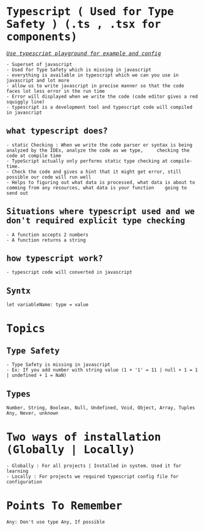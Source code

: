 <samp>

# Typescript ( Used for Type Safety ) (.ts , .tsx for components)

[_*Use typescript playground for example and config*_](https://www.typescriptlang.org/play)

    - Superset of javascript
    - Used for Type Safety which is missing in javascript
    - everything is available in typescript which we can you use in javascript and lot more
    - allow us to write javascript in precise manner so that the code faces lot less error in the run time
    - Error will displayed when we write the code (code editor gives a red squiggly line)
    - typescript is a development tool and typescript code will compiled in javascript

## what typescript does?

    - static Checking : When we write the code parser or syntax is being analyzed by the IDEs, analyze the code as we type,     checking the code at compile time
    - TypeScript actually only performs static type checking at compile-time.
    - Check the code and gives a hint that it might get error, still possible our code will run well
    - Helps to figuring out what data is processed, what data is about to comming from any resources, what data is your function    going to send out

## Situations where typescript used and we don't required explicit type checking

    - A function accepts 2 numbers
    - A function returns a string

## how typescript work?

    - typescript code will converted in javascript

## Syntx

`let variableName: type = value`

# Topics

## Type Safety

    - Type Safety is missing in javascript
    - Ex: If you add number with string value (1 + '1' = 11 | null + 1 = 1 | undefined + 1 = NaN)

## Types

    Number, String, Boolean, Null, Undefined, Void, Object, Array, Tuples
    Any, Never, unknown

# Two ways of installation (Globally | Locally)

    - Globally : For all projects | Installed in system. Used it for learning
    - Locally : For projects we required typescript config file for configuration

# Points To Remember

    Any: Don't use type Any, If possible

</samp>
